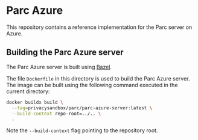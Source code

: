 # Parc Azure

This repository contains a reference implementation for the Parc server on Azure.

## Building the Parc Azure server

The Parc Azure server is built using [Bazel](https://bazel.build/docs).

The file `Dockerfile` in this directory is used to build the Parc Azure server. The image can be
built using the following command executed in the current directory:

```sh
docker buildx build \
  --tag=privacysandbox/parc/parc-azure-server:latest \
  --build-context repo-root=../.. \
  .
```

Note the `--build-context` flag pointing to the repository root.

